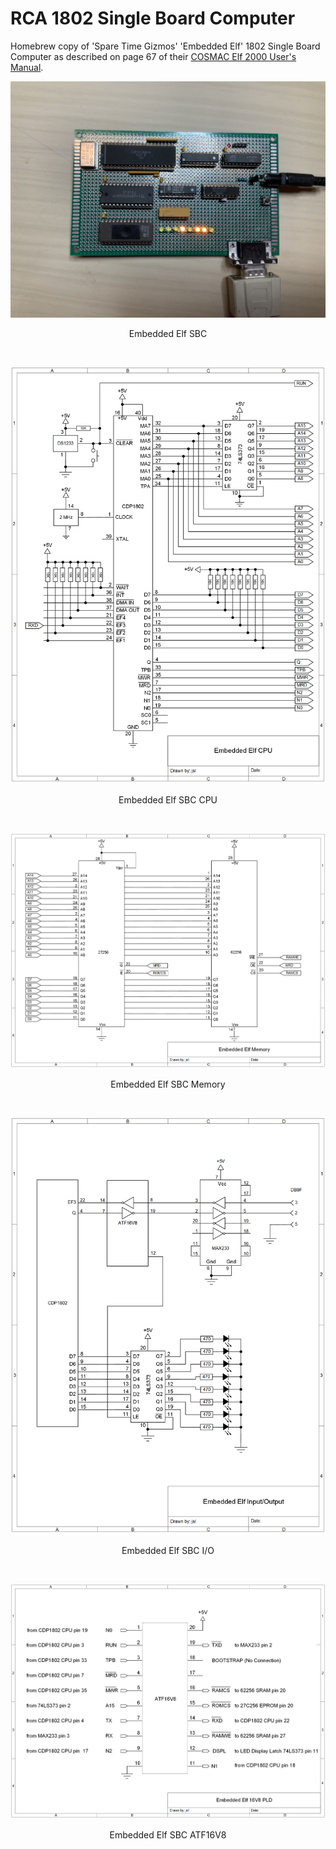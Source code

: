 # RCA 1802 Single Board Computer
Homebrew copy of 'Spare Time Gizmos' 'Embedded Elf' 1802 Single Board Computer as described on page 67 of their [COSMAC Elf 2000 User's Manual](http://www.sparetimegizmos.com/Downloads/Elf2k.pdf).

<p align="center"><img src="/images/Embedded Elf.JPG"/>
<p align="center">Embedded Elf SBC</p><br>

<p align="center"><img src="/images/Embedded Elf SBC CPU.png"/>
<p align="center">Embedded Elf SBC CPU</p><br>

<p align="center"><img src="/images/Embedded Elf SBC Memory.png"/>
<p align="center">Embedded Elf SBC Memory</p><br>

<p align="center"><img src="/images/Embedded Elf SBC IO.png"/>
<p align="center">Embedded Elf SBC I/O</p><br>

<p align="center"><img src="/images/Embedded Elf SBC ATF16V8.png"/>
<p align="center">Embedded Elf SBC ATF16V8</p><br>
